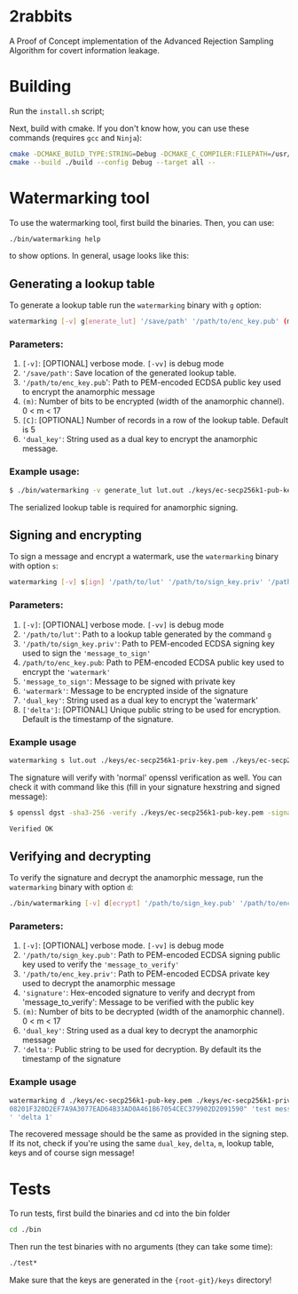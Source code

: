 # 2rabbits
A Proof of Concept implementation of the Advanced Rejection Sampling Algorithm for covert information leakage.

# Building

Run the `install.sh` script;

Next, build with cmake. If you don't know how, you can use these commands (requires `gcc` and `Ninja`):

```bash
cmake -DCMAKE_BUILD_TYPE:STRING=Debug -DCMAKE_C_COMPILER:FILEPATH=/usr/bin/gcc -B ./build -G Ninja
cmake --build ./build --config Debug --target all --
```

# Watermarking tool

To use the watermarking tool, first build the binaries. Then, you can use:

```bash
./bin/watermarking help
```

to show options. In general, usage looks like this:

## Generating a lookup table

To generate a lookup table run the `watermarking` binary with `g` option:

```bash
watermarking [-v] g[enerate_lut] '/save/path' '/path/to/enc_key.pub' (m) [C] 'dual_key'
```

### Parameters:
1. `[-v]`: [OPTIONAL] verbose mode. `[-vv]` is debug mode
2. `'/save/path'`: Save location of the generated lookup table.
3. `'/path/to/enc_key.pub`': Path to PEM-encoded ECDSA public key used to encrypt the anamorphic message
4. `(m)`: Number of bits to be encrypted (width of the anamorphic channel). 0 < m < 17
5. `[C]`: [OPTIONAL] Number of records in a row of the lookup table. Default is 5
6. `'dual_key'`: String used as a dual key to encrypt the anamorphic message.

### Example usage: 

```bash
$ ./bin/watermarking -v generate_lut lut.out ./keys/ec-secp256k1-pub-key_enc.pem 4 'testing key'
```

The serialized lookup table is required for anamorphic signing.

## Signing and encrypting

To sign a message and encrypt a watermark, use the `watermarking` binary with option `s`:

```bash
watermarking [-v] s[ign] '/path/to/lut' '/path/to/sign_key.priv' '/path/to/enc_key.pub' 'message_to_sign' 'watermark' 'dual_key' ['delta']
```

### Parameters:
1. `[-v]`: [OPTIONAL] verbose mode. `[-vv]` is debug mode
2. `'/path/to/lut'`: Path to a lookup table generated by the command `g`
3. `'/path/to/sign_key.priv'`: Path to PEM-encoded ECDSA signing key used to sign the `'message_to_sign'`
4. `/path/to/enc_key.pub`: Path to PEM-encoded ECDSA public key used to encrypt the `'watermark'`
5. `'message_to_sign'`: Message to be signed with private key
6. `'watermark'`: Message to be encrypted inside of the signature
7. `'dual_key'`: String used as a dual key to encrypt the 'watermark'
8. `['delta']`: [OPTIONAL] Unique public string to be used for encryption. Default is the timestamp of the signature.

### Example usage

```bash
watermarking s lut.out ./keys/ec-secp256k1-priv-key.pem ./keys/ec-secp256k1-pub-key_enc.pem 'test message' 'bb' 'testing dual key' 'delta1'
```

The signature will verify with 'normal' openssl verification as well. You can check it with command like this (fill in your signature hexstring and signed message):

```bash
$ openssl dgst -sha3-256 -verify ./keys/ec-secp256k1-pub-key.pem -signature <(echo "<SIGNATURE HEXSTRING>" | xxd -r -p) <(echo -e -n '<SIGNED MESSAGE>') 

Verified OK
```

## Verifying and decrypting

To verify the signature and decrypt the anamorphic message, run the `watermarking` binary with option `d`:

```bash
./bin/watermarking [-v] d[ecrypt] '/path/to/sign_key.pub' '/path/to/enc_key.priv' 'signature' 'message_to_verify' (m) 'dual_key' 'delta 1'
```

### Parameters:
1. `[-v]`: [OPTIONAL] verbose mode. `[-vv]` is debug mode
2. `'/path/to/sign_key.pub'`: Path to PEM-encoded ECDSA signing public key used to verify the `'message_to_verify'`
3. `'/path/to/enc_key.priv'`: Path to PEM-encoded ECDSA private key used to decrypt the anamorphic message
4. `'signature'`: Hex-encoded signature to verify and decrypt from
'message_to_verify': Message to be verified with the public key
5. `(m)`: Number of bits to be decrypted (width of the anamorphic channel). 0 < m < 17
6. `'dual_key'`: String used as a dual key to decrypt the anamorphic message
7. `'delta'`: Public string to be used for decryption. By default its the timestamp of the signature

### Example usage

```bash
watermarking d ./keys/ec-secp256k1-pub-key.pem ./keys/ec-secp256k1-priv-key_enc.pem "3046022100D3E2F45231AD5064F4E7B179C08F8DBCE1382B4417136515D5FF82EC3AB0BF3E0221009DF15
08201F320D2EF7A9A3077EAD64B33AD0A461B67054CEC379902D2091590" 'test message' 16 'testing key
' 'delta 1'
```
The recovered message should be the same as provided in the signing step. If its not, check if you're using the same `dual_key`, `delta`, `m`, lookup table, keys and of course sign message!

# Tests

To run tests, first build the binaries and cd into the bin folder

```bash
cd ./bin
```

Then run the test binaries with no arguments (they can take some time):

```bash
./test* 
```

Make sure that the keys are generated in the `{root-git}/keys` directory!
